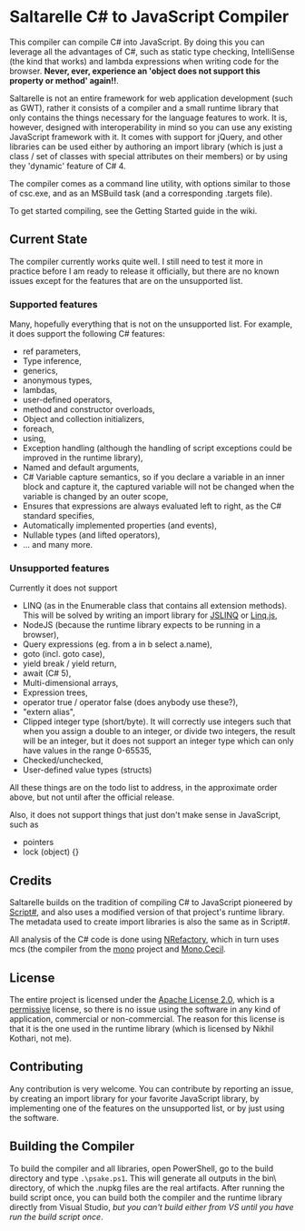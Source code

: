 # Saltarelle C# to JavaScript Compiler #

This compiler can compile C# into JavaScript. By doing this you can leverage all the advantages of C#, such as static type checking, IntelliSense (the kind that works) and lambda expressions when writing code for the browser. **Never, ever, experience an 'object does not support this property or method' again!!**.

Saltarelle is not an entire framework for web application development (such as GWT), rather it consists of a compiler and a small runtime library that only contains the things necessary for the language features to work. It is, however, designed with interoperability in mind so you can use any existing JavaScript framework with it. It comes with support for jQuery, and other libraries can be used either by authoring an import library (which is just a class / set of classes with special attributes on their members) or by using they 'dynamic' feature of C# 4.

The compiler comes as a command line utility, with options similar to those of csc.exe, and as an MSBuild task (and a corresponding .targets file). 

To get started compiling, see the Getting Started guide in the wiki.

## Current State ##

The compiler currently works quite well. I still need to test it more in practice before I am ready to release it officially, but there are no known issues except for the features that are on the unsupported list.

### Supported features ###

Many, hopefully everything that is not on the unsupported list. For example, it does support the following C# features:

* ref parameters,
* Type inference,
* generics,
* anonymous types,
* lambdas,
* user-defined operators,
* method and constructor overloads,
* Object and collection initializers,
* foreach,
* using,
* Exception handling (although the handling of script exceptions could be improved in the runtime library),
* Named and default arguments,
* C# Variable capture semantics, so if you declare a variable in an inner block and capture it, the captured variable will not be changed when the variable is changed by an outer scope,
* Ensures that expressions are always evaluated left to right, as the C# standard specifies,
* Automatically implemented properties (and events),
* Nullable types (and lifted operators),
* ... and many more.

### Unsupported features ###

Currently it does not support

* LINQ (as in the Enumerable class that contains all extension methods). This will be solved by writing an import library for [JSLINQ](http://jslinq.codeplex.com/) or [Linq.js](http://linqjs.codeplex.com/),
* NodeJS (because the runtime library expects to be running in a browser),
* Query expressions (eg. from a in b select a.name),
* goto (incl. goto case),
* yield break / yield return,
* await (C# 5),
* Multi-dimensional arrays,
* Expression trees,
* operator true / operator false (does anybody use these?),
* "extern alias",
* Clipped integer type (short/byte). It will correctly use integers such that when you assign a double to an integer, or divide two integers, the result will be an integer, but it does not support an integer type which can only have values in the range 0-65535,
* Checked/unchecked,
* User-defined value types (structs)

All these things are on the todo list to address, in the approximate order above, but not until after the official release.

Also, it does not support things that just don't make sense in JavaScript, such as

* pointers
* lock (object) {}

## Credits ##

Saltarelle builds on the tradition of compiling C# to JavaScript pioneered by [Script#](https://github.com/nikhilk/scriptsharp), and also uses a modified version of that project's runtime library. The metadata used to create import libraries is also the same as in Script#.

All analysis of the C# code is done using [NRefactory](https://github.com/icsharpcode/NRefactory), which in turn uses mcs (the compiler from the [mono](http://www.mono-project.com) project and [Mono.Cecil](https://github.com/jbevain/cecil).

## License ##

The entire project is licensed under the [Apache License 2.0](http://www.apache.org/licenses/LICENSE-2.0.html), which is a [permissive](http://www.apache.org/foundation/license-faq.html#WhatDoesItMEAN) license, so there is no issue using the software in any kind of application, commercial or non-commercial. The reason for this license is that it is the one used in the runtime library (which is licensed by Nikhil Kothari, not me).

## Contributing ##

Any contribution is very welcome. You can contribute by reporting an issue, by creating an import library for your favorite JavaScript library, by implementing one of the features on the unsupported list, or by just using the software.

## Building the Compiler ##

To build the compiler and all libraries, open PowerShell, go to the build directory and type `.\psake.ps1`. This will generate all outputs in the bin\ directory, of which the .nupkg files are the real artifacts. After running the build script once, you can build both the compiler and the runtime library directly from Visual Studio, *but you can't build either from VS until you have run the build script once*.
